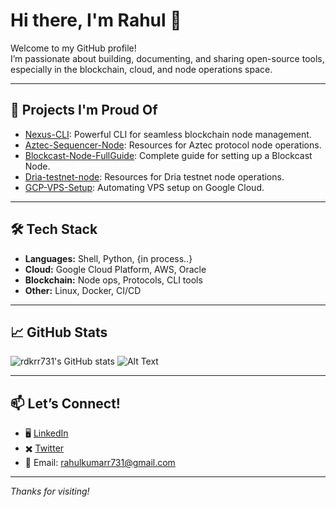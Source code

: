# Hi there, I'm Rahul 👋

Welcome to my GitHub profile!  
I’m passionate about building, documenting, and sharing open-source tools, especially in the blockchain, cloud, and node operations space.

---

## 🚀 Projects I'm Proud Of

- [Nexus-CLI](https://github.com/rdkrr731/Nexus-CLI): Powerful CLI for seamless blockchain node management.
- [Aztec-Sequencer-Node](https://github.com/rdkrr731/Aztec-Sequencer-Node): Resources for Aztec protocol node operations.
- [Blockcast-Node-FullGuide](https://github.com/rdkrr731/Blockcast-Node-FullGuide): Complete guide for setting up a Blockcast Node.
- [Dria-testnet-node](https://github.com/rdkrr731/Dria-testnet-node): Resources for Dria testnet node operations.
- [GCP-VPS-Setup](https://github.com/rdkrr731/GCP-VPS-Setup): Automating VPS setup on Google Cloud.

---

## 🛠️ Tech Stack

- **Languages:** Shell, Python, {in process..}
- **Cloud:** Google Cloud Platform, AWS, Oracle
- **Blockchain:** Node ops, Protocols, CLI tools
- **Other:** Linux, Docker, CI/CD

---

## 📈 GitHub Stats

![rdkrr731's GitHub stats](https://github-readme-stats.vercel.app/api?username=rdkrr731&show_icons=true&theme=github_dark)
![Alt Text]((https://tenor.com/view/ptkfans-technologia-gif-6800497524531070811))

---

## 📫 Let’s Connect!

-  🖥️ [LinkedIn](https://www.linkedin.com/in/rdkrr/) <!-- Add your LinkedIn profile URL -->
-  ✖️ [Twitter](https://www.x.com/rdkrr19) <!-- Add your Twitter/X profile URL -->
-  📨 Email: rahulkumarr731@gmail.com

---

_Thanks for visiting!_
